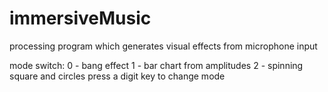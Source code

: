 # immersiveMusic
processing program which generates visual effects from microphone input

mode switch: 
0 - bang effect 
1 - bar chart from amplitudes 
2 - spinning square and circles 
press a digit key to change mode 

